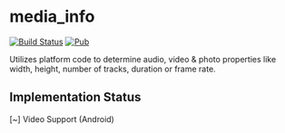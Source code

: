 # media_info

[![Build Status](https://travis-ci.org/ened/flutter_plugin_media_info.svg?branch=master)](https://travis-ci.org/ened/flutter_plugin_media_info)
[![Pub](https://img.shields.io/pub/v/media_info.svg)](https://pub.dartlang.org/packages/media_info)

Utilizes platform code to determine audio, video & photo properties like width, height, number of tracks, duration or frame rate.

## Implementation Status

[~] Video Support (Android)